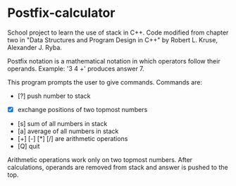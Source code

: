 # Postfix-calculator

School project to learn the use of stack in C++. Code modified from chapter two in "Data Structures and Program Design in C++" by Robert L. Kruse, Alexander J. Ryba.

Postfix notation is a mathematical notation in which operators follow their operands. Example: '3 4 +' produces answer 7.

This program prompts the user to give commands. Commands are:
* [?] push number to stack
* [x] exchange positions of two topmost numbers
* [s] sum of all numbers in stack
* [a] average of all numbers in stack
* [+] [-] [*] [/] are arithmetic operations
* [Q] quit

Arithmetic operations work only on two topmost numbers. After calculations, operands are removed from stack and answer is pushed to the top.